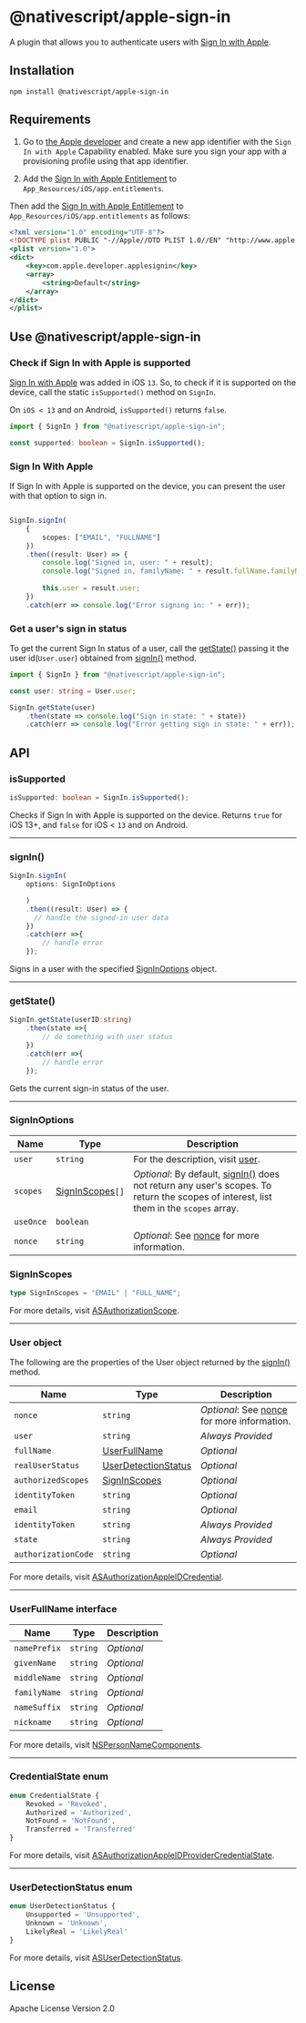 # @nativescript/apple-sign-in

A plugin that allows you to authenticate users with [Sign In with Apple](https://developer.apple.com/sign-in-with-apple/).

## Installation

```cli
npm install @nativescript/apple-sign-in
```

## Requirements

1. Go to [the Apple developer](https://developer.apple.com/account/resources/identifiers/list) and create a new app identifier with the `Sign In with Apple` Capability enabled. Make sure you sign your app with a provisioning profile using that app identifier.

2. Add the [Sign In with Apple Entitlement](https://developer.apple.com/documentation/bundleresources/entitlements/com_apple_developer_applesignin?language=objc) to `App_Resources/iOS/app.entitlements`.

Then add the [Sign In with Apple Entitlement](https://developer.apple.com/documentation/bundleresources/entitlements/com_apple_developer_applesignin?language=objc) to `App_Resources/iOS/app.entitlements` as follows:
```xml
<?xml version="1.0" encoding="UTF-8"?>
<!DOCTYPE plist PUBLIC "-//Apple//DTD PLIST 1.0//EN" "http://www.apple.com/DTDs/PropertyList-1.0.dtd">
<plist version="1.0">
<dict>
	<key>com.apple.developer.applesignin</key>
	<array>
		<string>Default</string>
	</array>
</dict>
</plist>
```

## Use @nativescript/apple-sign-in

### Check if Sign In with Apple is supported

[Sign In with Apple](https://developer.apple.com/sign-in-with-apple/) was added in iOS `13`. So, to check if it is supported on the device, call the static `isSupported()` method on `SignIn`.

On `iOS < 13` and on Android, `isSupported()` returns `false`.

```typescript
import { SignIn } from "@nativescript/apple-sign-in";

const supported: boolean = SignIn.isSupported();
```

### Sign In With Apple

If Sign In with Apple is supported on the device, you can present the user with that option to sign in.

```typescript

SignIn.signIn(
    {
        scopes: ["EMAIL", "FULLNAME"]
    })
    .then((result: User) => {
        console.log("Signed in, user: " + result);
        console.log("Signed in, familyName: " + result.fullName.familyName);
        
        this.user = result.user;
    })
    .catch(err => console.log("Error signing in: " + err));
```

### Get a user's sign in status

To get the current Sign In status of a user, call the [getState()](#getstate) passing it the user id(`User.user`) obtained from [signIn()](#signin) method.

```typescript
import { SignIn } from "@nativescript/apple-sign-in";

const user: string = User.user;

SignIn.getState(user)
    .then(state => console.log("Sign in state: " + state))
    .catch(err => console.log("Error getting sign in state: " + err));
```

## API 

### isSupported

```ts
isSupported: boolean = SignIn.isSupported();
```
Checks if Sign In with Apple is supported on the device. Returns `true` for iOS 13+, and `false` for iOS < `13` and on Android.

---
### signIn()
```ts
SignIn.signIn(
    options: SignInOptions

    )
    .then((result: User) => {
      // handle the signed-in user data
    })
    .catch(err =>{
        // handle error
    });
```

Signs in a user with the specified [SignInOptions](#signinoptions) object.

---
### getState()
```ts
SignIn.getState(userID:string)
    .then(state =>{
        // do something with user status
    })
    .catch(err =>{
        // handle error
    });
```
Gets the current sign-in status of the user.

---
### SignInOptions

| Name | Type | Description |
|------|------|-------------|
| `user` | `string` | For the description, visit [user](https://developer.apple.com/documentation/authenticationservices/asauthorizationappleidrequest/3153041-user?language=objc).|
| `scopes` | [SignInScopes](#signinscopes)`[]` | _Optional_: By default, [signIn()](#signin) does not return any user's scopes. To return the scopes of interest, list them in the `scopes` array.
| `useOnce` | `boolean` | <!--TODO: Add the description -->|
| `nonce` | `string`|  _Optional_: See [nonce](https://developer.apple.com/documentation/authenticationservices/asauthorizationopenidrequest/3362520-nonce?language=objc) for more information. |


### SignInScopes
```ts
type SignInScopes = "EMAIL" | "FULL_NAME";
```
For more details, visit [ASAuthorizationScope](https://developer.apple.com/documentation/authenticationservices/asauthorizationscope?language=objc).

---

### User object

The following are the properties of the User object returned by the [signIn()](#signin) method.

| Name | Type | Description |
|------|------|-------------|
| `nonce`| `string`| _Optional_: See [nonce](https://developer.apple.com/documentation/authenticationservices/asauthorizationopenidrequest/3362520-nonce?language=objc) for more information. |
| `user` | `string` | _Always Provided_|
| `fullName` | [UserFullName](#userfullname) | _Optional_ |
| `realUserStatus` | [UserDetectionStatus](#userdetectionstatus) | _Optional_ |
| `authorizedScopes` | [SignInScopes](#signinscopes) | _Optional_ |
| `identityToken` | `string` | _Optional_ |
| `email` | `string` | _Optional_ |
| `identityToken` | `string` |  _Always Provided_|
| `state` | `string` |  _Always Provided_|
| `authorizationCode` | `string` | _Optional_ |

For more details, visit [ASAuthorizationAppleIDCredential](https://developer.apple.com/documentation/authenticationservices/asauthorizationappleidcredential?language=objc).

---
### UserFullName interface
| Name | Type | Description |
|------|------|-------------|
| `namePrefix`| `string`| _Optional_ |
| `givenName` | `string` | _Optional_ |
| `middleName` | `string` | _Optional_ |
| `familyName` | `string` | _Optional_ |
| `nameSuffix` | `string` | _Optional_ |
| `nickname` | `string` | _Optional_ |

For more details, visit [NSPersonNameComponents](https://developer.apple.com/documentation/foundation/nspersonnamecomponents?language=objc).

---
### CredentialState enum

```ts
enum CredentialState {
    Revoked = 'Revoked',
    Authorized = 'Authorized',
    NotFound = 'NotFound',
    Transferred = 'Transferred'
} 
```

For more details, visit [ASAuthorizationAppleIDProviderCredentialState](https://developer.apple.com/documentation/authenticationservices/asauthorizationappleidprovidercredentialstate?language=objc).

---
### UserDetectionStatus enum
```ts
enum UserDetectionStatus {
    Unsupported = 'Unsupported',
    Unknown = 'Unknown',
    LikelyReal = 'LikelyReal'
}
```

For more details, visit [ASUserDetectionStatus](https://developer.apple.com/documentation/authenticationservices/asuserdetectionstatus?language=objc).

## License

Apache License Version 2.0
